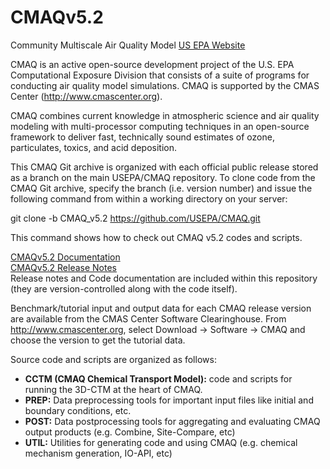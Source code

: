 CMAQv5.2
========

Community Multiscale Air Quality Model [US EPA Website](https://www.epa.gov/air-research/community-multi-scale-air-quality-cmaq-modeling-system-air-quality-management)

CMAQ is an active open-source development project of the U.S. EPA Computational Exposure Division
that consists of a suite of programs for conducting air quality model simulations.
CMAQ is supported by the CMAS Center (http://www.cmascenter.org).

CMAQ combines current knowledge in atmospheric science and air quality modeling with multi-processor
computing techniques in an open-source framework to deliver fast, technically sound estimates of ozone,
particulates, toxics, and acid deposition.

This CMAQ Git archive is organized with each official public release stored as a branch on the main USEPA/CMAQ repository.
To clone code from the CMAQ Git archive, specify the branch (i.e. version number) and issue the following command from within
a working directory on your server:

git clone -b CMAQ_v5.2 https://github.com/USEPA/CMAQ.git

This command shows how to check out CMAQ v5.2 codes and scripts.  

[CMAQv5.2 Documentation](docs/User_Manual/User_Manual.md)   
[CMAQv5.2 Release Notes](docs/Release_Notes/Summary.md)   
Release notes and Code documentation are included within this repository (they are version-controlled along with the code itself).

Benchmark/tutorial input and output data for each CMAQ release version are available from the CMAS Center Software Clearinghouse. From http://www.cmascenter.org, select Download -> Software -> CMAQ and choose the version to get the tutorial data.

Source code and scripts are organized as follows:
* **CCTM (CMAQ Chemical Transport Model):** code and scripts for running the 3D-CTM at the heart of CMAQ.
* **PREP:** Data preprocessing tools for important input files like initial and boundary conditions, etc.
* **POST:** Data postprocessing tools for aggregating and evaluating CMAQ output products (e.g. Combine, Site-Compare, etc)
* **UTIL:** Utilities for generating code and using CMAQ (e.g. chemical mechanism generation, IO-API, etc)
